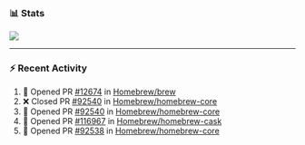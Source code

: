 ### :bar_chart: Stats

<a href="#">
  <img align="center" src="https://github-readme-stats.vercel.app/api?username=tuzi3040&show_icons=true&theme=dark" />
</a>

---

### :zap: Recent Activity

<!--START_SECTION:activity-->
1. 💪 Opened PR [#12674](https://github.com/Homebrew/brew/pull/12674) in [Homebrew/brew](https://github.com/Homebrew/brew)
2. ❌ Closed PR [#92540](https://github.com/Homebrew/homebrew-core/pull/92540) in [Homebrew/homebrew-core](https://github.com/Homebrew/homebrew-core)
3. 💪 Opened PR [#92540](https://github.com/Homebrew/homebrew-core/pull/92540) in [Homebrew/homebrew-core](https://github.com/Homebrew/homebrew-core)
4. 💪 Opened PR [#116967](https://github.com/Homebrew/homebrew-cask/pull/116967) in [Homebrew/homebrew-cask](https://github.com/Homebrew/homebrew-cask)
5. 💪 Opened PR [#92538](https://github.com/Homebrew/homebrew-core/pull/92538) in [Homebrew/homebrew-core](https://github.com/Homebrew/homebrew-core)
<!--END_SECTION:activity-->
